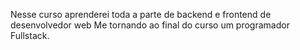 Nesse curso aprenderei toda a parte de backend e frontend de desenvolvedor web
Me tornando ao final do curso um programador Fullstack.
